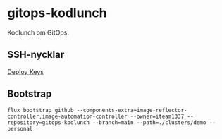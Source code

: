 # gitops-kodlunch

Kodlunch om GitOps.

## SSH-nycklar

[Deploy Keys](https://github.com/Iteam1337/gitops-kodlunch/settings/keys)

## Bootstrap

```shell
flux bootstrap github --components-extra=image-reflector-controller,image-automation-controller --owner=iteam1337 --repository=gitops-kodlunch --branch=main --path=./clusters/demo --personal
```
